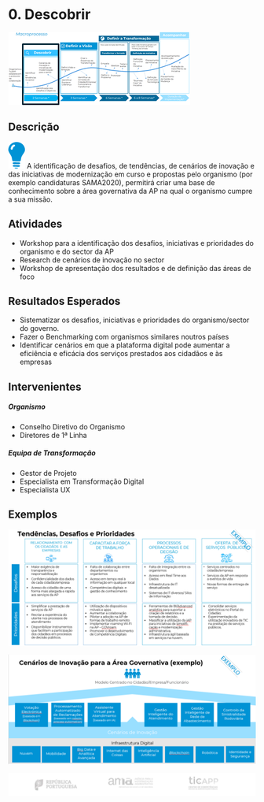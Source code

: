 # 0. Descobrir

![Descobrir](images/processo-descobrir.png)

## Descrição

![descobrir](images/descobrir_icon.png)
A identificação de desafios, de tendências, de cenários de inovação e das iniciativas de modernização em curso e propostas pelo organismo (por exemplo candidaturas SAMA2020), permitirá criar uma base de conhecimento sobre a área governativa da AP na qual o organismo cumpre a sua missão. 

## Atividades
* Workshop para a identificação dos desafios, iniciativas e prioridades do organismo e do sector da AP
* Research de cenários de inovação no sector
* Workshop de apresentação dos resultados e de definição das áreas de foco 

## Resultados Esperados
* Sistematizar os desafios, iniciativas e prioridades do organismo/sector do governo.
* Fazer o Benchmarking com organismos similares noutros países
* Identificar cenários em que a plataforma digital pode aumentar a eficiência e eficácia dos serviços prestados aos cidadãos e às empresas

## Intervenientes
##### Organismo
* Conselho Diretivo do Organismo
* Diretores de 1ª Linha

##### Equipa de Transformação
* Gestor de Projeto 
* Especialista em Transformação Digital
* Especialista UX 

## Exemplos
![tendencias](images/tendencias.png)

![](images/cenario_inovacao.png)

![](images/rodape.png)






